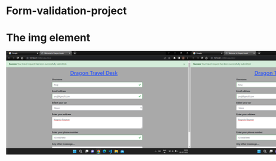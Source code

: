 # Form-validation-project


<!DOCTYPE html>
<html>
<head>
<style>
#container{
display:flex;
}
</style>
</head>
<body>

<h1>The img element</h1>
<div id="container">
<img src="img1.png"  width="500" >
<img src="img1.png"  width="500">
</div>
</body>
</html>
